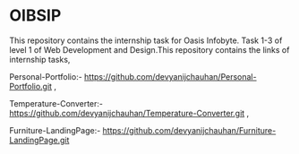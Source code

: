 # OIBSIP
This repository contains the internship task for Oasis Infobyte. Task 1-3 of level 1 of Web Development and Design.This repository contains the links of internship tasks,

Personal-Portfolio:- https://github.com/devyanijchauhan/Personal-Portfolio.git , 

Temperature-Converter:- https://github.com/devyanijchauhan/Temperature-Converter.git , 

Furniture-LandingPage:- https://github.com/devyanijchauhan/Furniture-LandingPage.git
